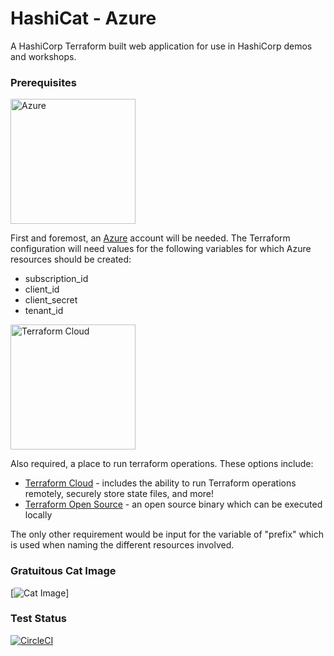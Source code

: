 # HashiCat - Azure

A HashiCorp Terraform built web application for use in HashiCorp demos and workshops.

### Prerequisites

<img src="https://logodix.com/logo/745893.png" alt="Azure" width="200"/>

First and foremost, an [Azure](https://azure.microsoft.com/en-us/) account will be needed. The Terraform configuration will need values for the following variables for which Azure resources should be created: 
- subscription_id
- client_id
- client_secret
- tenant_id

<img src="https://www.datocms-assets.com/2885/1603728375-blog-library-product-terraform-cloud.jpg" alt="Terraform Cloud" width="200"/>

Also required, a place to run terraform operations. These options include:
- [Terraform Cloud](https://app.terraform.io) - includes the ability to run Terraform operations remotely, securely store state files, and more!
- [Terraform Open Source](https://www.terraform.io/downloads.html) - an open source binary which can be executed locally 

The only other requirement would be input for the variable of "prefix" which is used when naming the different resources involved. 

### Gratuitous Cat Image

[![Cat Image](http://placekitten.com/g/400/200)]

### Test Status

[![CircleCI](https://circleci.com/gh/hashicorp/hashicat-azure/tree/master.svg?style=svg)](https://circleci.com/gh/hashicorp/hashicat-azure/tree/master)
